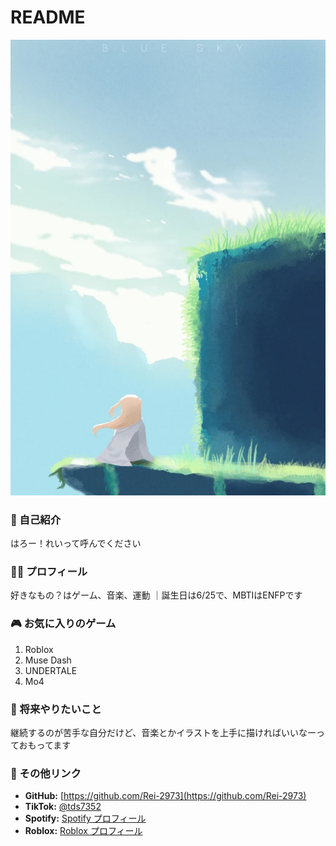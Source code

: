 # README

![背景画像](https://raw.githubusercontent.com/Rei-2973/aaa/refs/heads/main/image0.jpg)

### 👋 自己紹介

はろー！れいって呼んでください

### 🧑‍💼 プロフィール

好きなもの？はゲーム、音楽、運動 ｜誕生日は6/25で、MBTIはENFPです

### 🎮 お気に入りのゲーム

1. Roblox
2. Muse Dash
3. UNDERTALE
4. Mo4

### 🚀 将来やりたいこと

継続するのが苦手な自分だけど、音楽とかイラストを上手に描ければいいなーっておもってます

### 🔗 その他リンク

* **GitHub:** [https://github.com/Rei-2973](https://github.com/Rei-2973)
* **TikTok:** [@tds7352](https://www.tiktok.com/@tds7352)
* **Spotify:** [Spotify プロフィール](https://open.spotify.com/user/317bwulsz633xbnjpeyedrbbs73a?si=a9ue8qooSRar0dedjqYxJw)
* **Roblox:** [Roblox プロフィール](https://www.roblox.com/share?code=79d394580f3e6046b9e76a8156b38e4f\&type=Profile\&source=ProfileShare\&stamp=1752754583723)
